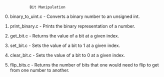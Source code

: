 				Bit Manipulation
0. binary_to_uint.c - Converts a binary number to an unsigned int.

1. print_binary.c - Prints the binary representation of a number.

2. get_bit.c - Returns the value of a bit at a given index.

3. set_bit.c - Sets the value of a bit to 1 at a given index.

4. clear_bit.c - Sets the value of a bit to 0 at a given index.

5. flip_bits.c - Returns the number of bits that one would need to flip to get from one number to another.
